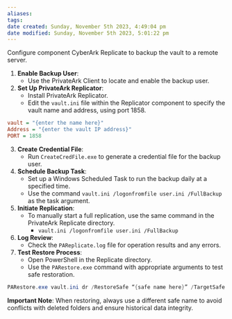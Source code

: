 ```yaml
---
aliases: 
tags: 
date created: Sunday, November 5th 2023, 4:49:04 pm
date modified: Sunday, November 5th 2023, 5:01:22 pm
---
```

Configure component CyberArk Replicate to backup the vault to a remote server.

1. **Enable Backup User**:
   - Use the PrivateArk Client to locate and enable the backup user.
2. **Set Up PrivateArk Replicator**:
   - Install PrivateArk Replicator.
   - Edit the `vault.ini` file within the Replicator component to specify the vault name and address, using port 1858.
```ini
vault = "{enter the name here}"
Address = "{enter the vault IP address}"
PORT = 1858
```
3. **Create Credential File**:
   - Run `CreateCredFile.exe` to generate a credential file for the backup user.
4. **Schedule Backup Task**:
   - Set up a Windows Scheduled Task to run the backup daily at a specified time.
   - Use the command `vault.ini /logonfromfile user.ini /FullBackup` as the task argument.
5. **Initiate Replication**:
   - To manually start a full replication, use the same command in the PrivateArk Replicate directory.
	   - `vault.ini /logonfromfile user.ini /FullBackup`
6. **Log Review**:
   - Check the `PAReplicate.log` file for operation results and any errors.
7. **Test Restore Process**:
   - Open PowerShell in the Replicate directory.
   - Use the `PARestore.exe` command with appropriate arguments to test safe restoration.
```powershell
PARestore.exe vault.ini dr /RestoreSafe “{safe name here}” /TargetSafe {new safe name here}
```
**Important Note**: When restoring, always use a different safe name to avoid conflicts with deleted folders and ensure historical data integrity.